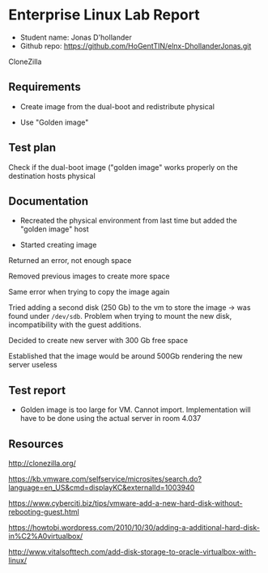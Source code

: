 # Enterprise Linux Lab Report

- Student name: Jonas D'hollander
- Github repo: <https://github.com/HoGentTIN/elnx-DhollanderJonas.git>


CloneZilla

## Requirements

- Create image from the dual-boot and redistribute physical

- Use "Golden image"

## Test plan

Check if the dual-boot image ("golden image" works properly on the destination hosts physical

## Documentation

- Recreated the physical environment from last time but added the "golden image" host

- Started creating image

Returned an error, not enough space

Removed previous images to create more space

Same error when trying to copy the image again

Tried adding a second disk (250 Gb) to the vm to store the image -> was found under `/dev/sdb`. Problem when trying to mount the new disk, incompatibility with the guest additions.

Decided to create new server with 300 Gb free space

Established that the image would be around 500Gb rendering the new server useless

## Test report

- Golden image is too large for VM. Cannot import. Implementation will have to be done using the actual server in room 4.037

## Resources

http://clonezilla.org/

https://kb.vmware.com/selfservice/microsites/search.do?language=en_US&cmd=displayKC&externalId=1003940

https://www.cyberciti.biz/tips/vmware-add-a-new-hard-disk-without-rebooting-guest.html

https://howtobi.wordpress.com/2010/10/30/adding-a-additional-hard-disk-in%C2%A0virtualbox/

http://www.vitalsofttech.com/add-disk-storage-to-oracle-virtualbox-with-linux/
